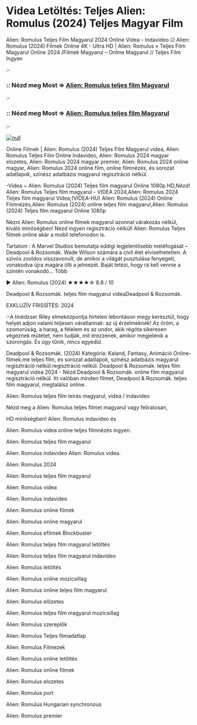 # Videa Letöltés: Teljes Alien: Romulus (2024) Teljes Magyar Film



Alien: Romulus Teljes Film Magyarul 2024 Online Videa - Indavideo ☑ Alien: Romulus (2024) Filmek Online 4K - Ultra HD | Alien: Romulus « Teljes Film Magyarul Online 2024 /Filmek Magyarul – Online Magyarul // Teljes Film Ingyen

:-

### :: Nézd meg Most => [Alien: Romulus teljes film Magyarul](https://popcornflix-hd.org/hu/movie/945961/alien-romulus.html)

:-

### :: Nézd meg Most => [Alien: Romulus teljes film Magyarul](https://popcornflix-hd.org/hu/movie/945961/alien-romulus.html)

:-

[![null](https://static.wixstatic.com/media/855a25_043b5abeb4ae4d35ac003198e7fe56ed~mv2.gif)](https://popcornflix-hd.org/hu/movie/945961/alien-romulus.html)

Online Filmek | Alien: Romulus (2024) Teljes Film Magyarul videa, Alien: Romulus Teljes Film Online Indavideo, Alien: Romulus 2024 magyar elozetes, Alien: Romulus 2024 magyar premier, Alien: Romulus 2024 online magyar, Alien: Romulus 2024 online film, online filmnézés, és sorozat adatlapok, színész adatbázis magyarul regisztráció nélkül.

-Videa ~ Alien: Romulus (2024) Teljes film magyarul Online 1080p HD,Nézd! Alien: Romulus Teljes film magyarul - VIDEA 2024,Alien: Romulus 2024 Teljes film magyarul Videa,(VIDEA-HU) Alien: Romulus (2024) Online Filmnézés,Alien: Romulus (2024) online teljes film magyarul,Alien: Romulus (2024) Teljes film magyarul Online 1080p

Nézni Alien: Romulus online filmek magyarul azonnal várakozás nélkül, kiváló minőségben! Nézd ingyen regisztráció nélkül! Alien: Romulus Teljes filmek online akár a mobil telefonodon is.

Tartalom : A Marvel Studios bemutatja eddigi legjelentősebb meléfogását – Deadpool & Rozsomák. Wade Wilson számára a civil élet elviselhetetlen. A szívós zsoldos visszavonult, de amikor a világát pusztulása fenyegeti, vonakodva újra magára ölti a jelmezét. Baját tetézi, hogy rá kell vennie a szintén vonakodó… Több

▶️ Alien: Romulus (2024) ★★★★☆ 8.8 / 10

Deadpool & Rozsomák. teljes film magyarul videaDeadpool & Rozsomák.

EXKLUZÍV FRISSÍTÉS: 2024

:-A tinédzser Riley elmeközpontja hirtelen lebontáson megy keresztül, hogy helyet adjon valami teljesen váratlannak: az új érzelmeknek! Az öröm, a szomorúság, a harag, a félelem és az undor, akik régóta sikeresen végeznek műtétet, nem tudják, mit érezzenek, amikor megjelenik a szorongás. És úgy tűnik, nincs egyedül.

Deadpool & Rozsomák. (2024) Kategória: Kaland, Fantasy, Animáció Online-filmek.me teljes film, és sorozat adatlapok, színész adatbázis magyarul regisztráció nélkül.regisztráció nélkül. Deadpool & Rozsomák. teljes film magyarul videa 2024 - Nézd Deadpool & Rozsomák. online film magyarul regisztráció nélkül. Itt valóban minden filmet, Deadpool & Rozsomák. teljes film magyarul, megtalálsz online.

Alien: Romulus teljes film leírás magyarul, videa / indavideo

Nézd meg a Alien: Romulus teljes filmet magyarul vagy feliratosan, 

HD minőségben! Alien: Romulus indavideo és 

Alien: Romulus videa online teljes filmnézés ingyen. 

Alien: Romulus teljes film magyarul 

Alien: Romulus indavideo Alien: Romulus videa.

Alien: Romulus 2024

Alien: Romulus teljes film magyarul

Alien: Romulus videa

Alien: Romulus indavideo

Alien: Romulus online filmek

Alien: Romulus online magyarul

Alien: Romulus efilmek Blockbuster

Alien: Romulus teljes film magyarul letöltés

Alien: Romulus teljes film magyarul indavideo

Alien: Romulus letöltés

Alien: Romulus online mozicsillag

Alien: Romulus online teljes film magyarul

Alien: Romulus előzetes

Alien: Romulus teljes film magyarul mozicsillag

Alien: Romulus szereplők

Alien: Romulus Teljes filmadatlap

Alien: Romulus Filmezek

Alien: Romulus online letöltés

Alien: Romulus online filmek

Alien: Romulus elozetes

Alien: Romulus port

Alien: Romulus Hungarian synchronous

Alien: Romulus premier
